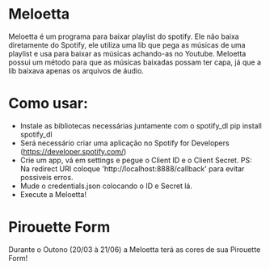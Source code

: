 # Meloetta
Meloetta é um programa para baixar playlist do spotify. Ele não baixa diretamente do Spotify, ele utiliza uma lib que pega as músicas de uma playlist e usa para baixar as músicas achando-as no Youtube. Meloetta possui um método para que as músicas baixadas possam ter capa, já que a lib baixava apenas os arquivos de áudio.

# Como usar:
- Instale as bibliotecas necessárias juntamente com o spotify_dl
    pip install spotify_dl
- Será necessário criar uma aplicação no Spotify for Developers (https://developer.spotify.com/)
- Crie um app, vá em settings e pegue o Client ID e o Client Secret. PS: Na redirect URI coloque 'http://localhost:8888/callback' para evitar possiveis erros.
- Mude o credentials.json colocando o ID e Secret lá.
- Execute a Meloetta!

# Pirouette Form
Durante o Outono (20/03 à 21/06) a Meloetta terá as cores de sua Pirouette Form!

